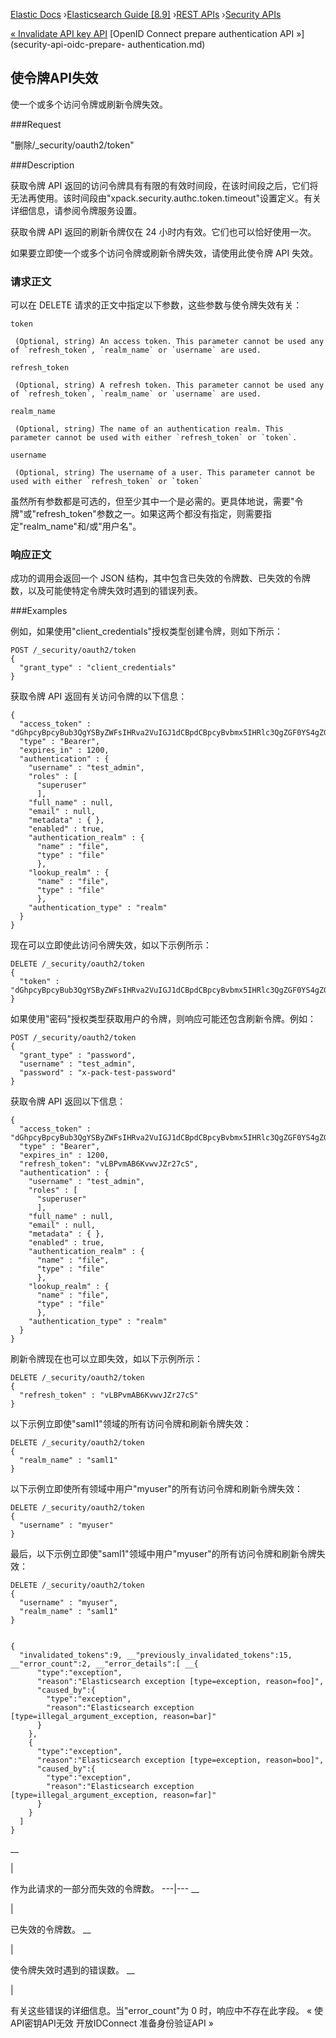 

[Elastic Docs](/guide/) ›[Elasticsearch Guide [8.9]](index.md) ›[REST
APIs](rest-apis.md) ›[Security APIs](security-api.md)

[« Invalidate API key API](security-api-invalidate-api-key.md) [OpenID
Connect prepare authentication API »](security-api-oidc-prepare-
authentication.md)

## 使令牌API失效

使一个或多个访问令牌或刷新令牌失效。

###Request

"删除/_security/oauth2/token"

###Description

获取令牌 API 返回的访问令牌具有有限的有效时间段，在该时间段之后，它们将无法再使用。该时间段由"xpack.security.authc.token.timeout"设置定义。有关详细信息，请参阅令牌服务设置。

获取令牌 API 返回的刷新令牌仅在 24 小时内有效。它们也可以恰好使用一次。

如果要立即使一个或多个访问令牌或刷新令牌失效，请使用此使令牌 API 失效。

### 请求正文

可以在 DELETE 请求的正文中指定以下参数，这些参数与使令牌失效有关：

`token`

     (Optional, string) An access token. This parameter cannot be used any of `refresh_token`, `realm_name` or `username` are used. 
`refresh_token`

     (Optional, string) A refresh token. This parameter cannot be used any of `refresh_token`, `realm_name` or `username` are used. 
`realm_name`

     (Optional, string) The name of an authentication realm. This parameter cannot be used with either `refresh_token` or `token`. 
`username`

     (Optional, string) The username of a user. This parameter cannot be used with either `refresh_token` or `token`

虽然所有参数都是可选的，但至少其中一个是必需的。更具体地说，需要"令牌"或"refresh_token"参数之一。如果这两个都没有指定，则需要指定"realm_name"和/或"用户名"。

### 响应正文

成功的调用会返回一个 JSON 结构，其中包含已失效的令牌数、已失效的令牌数，以及可能使特定令牌失效时遇到的错误列表。

###Examples

例如，如果使用"client_credentials"授权类型创建令牌，则如下所示：

    
    
    POST /_security/oauth2/token
    {
      "grant_type" : "client_credentials"
    }

获取令牌 API 返回有关访问令牌的以下信息：

    
    
    {
      "access_token" : "dGhpcyBpcyBub3QgYSByZWFsIHRva2VuIGJ1dCBpdCBpcyBvbmx5IHRlc3QgZGF0YS4gZG8gbm90IHRyeSB0byByZWFkIHRva2VuIQ==",
      "type" : "Bearer",
      "expires_in" : 1200,
      "authentication" : {
        "username" : "test_admin",
        "roles" : [
          "superuser"
          ],
        "full_name" : null,
        "email" : null,
        "metadata" : { },
        "enabled" : true,
        "authentication_realm" : {
          "name" : "file",
          "type" : "file"
          },
        "lookup_realm" : {
          "name" : "file",
          "type" : "file"
          },
        "authentication_type" : "realm"
      }
    }

现在可以立即使此访问令牌失效，如以下示例所示：

    
    
    DELETE /_security/oauth2/token
    {
      "token" : "dGhpcyBpcyBub3QgYSByZWFsIHRva2VuIGJ1dCBpdCBpcyBvbmx5IHRlc3QgZGF0YS4gZG8gbm90IHRyeSB0byByZWFkIHRva2VuIQ=="
    }

如果使用"密码"授权类型获取用户的令牌，则响应可能还包含刷新令牌。例如：

    
    
    POST /_security/oauth2/token
    {
      "grant_type" : "password",
      "username" : "test_admin",
      "password" : "x-pack-test-password"
    }

获取令牌 API 返回以下信息：

    
    
    {
      "access_token" : "dGhpcyBpcyBub3QgYSByZWFsIHRva2VuIGJ1dCBpdCBpcyBvbmx5IHRlc3QgZGF0YS4gZG8gbm90IHRyeSB0byByZWFkIHRva2VuIQ==",
      "type" : "Bearer",
      "expires_in" : 1200,
      "refresh_token": "vLBPvmAB6KvwvJZr27cS",
      "authentication" : {
        "username" : "test_admin",
        "roles" : [
          "superuser"
          ],
        "full_name" : null,
        "email" : null,
        "metadata" : { },
        "enabled" : true,
        "authentication_realm" : {
          "name" : "file",
          "type" : "file"
          },
        "lookup_realm" : {
          "name" : "file",
          "type" : "file"
          },
        "authentication_type" : "realm"
      }
    }

刷新令牌现在也可以立即失效，如以下示例所示：

    
    
    DELETE /_security/oauth2/token
    {
      "refresh_token" : "vLBPvmAB6KvwvJZr27cS"
    }

以下示例立即使"saml1"领域的所有访问令牌和刷新令牌失效：

    
    
    DELETE /_security/oauth2/token
    {
      "realm_name" : "saml1"
    }

以下示例立即使所有领域中用户"myuser"的所有访问令牌和刷新令牌失效：

    
    
    DELETE /_security/oauth2/token
    {
      "username" : "myuser"
    }

最后，以下示例立即使"saml1"领域中用户"myuser"的所有访问令牌和刷新令牌失效：

    
    
    DELETE /_security/oauth2/token
    {
      "username" : "myuser",
      "realm_name" : "saml1"
    }
    
    
    {
      "invalidated_tokens":9, __"previously_invalidated_tokens":15, __"error_count":2, __"error_details":[ __{
          "type":"exception",
          "reason":"Elasticsearch exception [type=exception, reason=foo]",
          "caused_by":{
            "type":"exception",
            "reason":"Elasticsearch exception [type=illegal_argument_exception, reason=bar]"
          }
        },
        {
          "type":"exception",
          "reason":"Elasticsearch exception [type=exception, reason=boo]",
          "caused_by":{
            "type":"exception",
            "reason":"Elasticsearch exception [type=illegal_argument_exception, reason=far]"
          }
        }
      ]
    }

__

|

作为此请求的一部分而失效的令牌数。   ---|---    __

|

已失效的令牌数。   __

|

使令牌失效时遇到的错误数。   __

|

有关这些错误的详细信息。当"error_count"为 0 时，响应中不存在此字段。   « 使API密钥API无效 开放IDConnect 准备身份验证API »